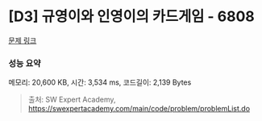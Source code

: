 # [D3] 규영이와 인영이의 카드게임 - 6808 

[문제 링크](https://swexpertacademy.com/main/code/problem/problemDetail.do?contestProbId=AWgv9va6HnkDFAW0) 

### 성능 요약

메모리: 20,600 KB, 시간: 3,534 ms, 코드길이: 2,139 Bytes



> 출처: SW Expert Academy, https://swexpertacademy.com/main/code/problem/problemList.do